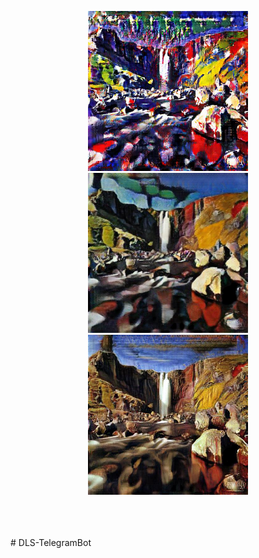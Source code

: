 
<p align="center">
    <img src="imgs/expressionism.jpeg" width="256"/>
    <img src="imgs/cubism.jpeg" width="256">
    <img src="imgs/renaissance.jpeg" width="256">
</p>
<br><br><br>
# DLS-TelegramBot

